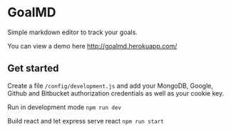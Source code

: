 # GoalMD

Simple markdown editor to track your goals.

You can view a demo here http://goalmd.herokuapp.com/

## Get started

Create a file ```/config/development.js``` and add your MongoDB, Google, Github and Bitbucket authorization credentials as well as your cookie key.

Run in development mode `npm run dev`

Build react and let express serve react `npm run start`

